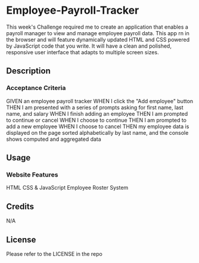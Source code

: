 
# Employee-Payroll-Tracker

This week's Challenge required me to create an application that enables a payroll manager to view and manage employee payroll data. This app rn in the browser and will feature dynamically updated HTML and CSS powered by JavaScript code that you write. It will have a clean and polished, responsive user interface that adapts to multiple screen sizes.

## Description

### Acceptance Criteria

GIVEN an employee payroll tracker
WHEN I click the "Add employee" button
THEN I am presented with a series of prompts asking for first name, last name, and salary
WHEN I finish adding an employee
THEN I am prompted to continue or cancel
WHEN I choose to continue
THEN I am prompted to add a new employee
WHEN I choose to cancel
THEN my employee data is displayed on the page sorted alphabetically by last name, and the console shows computed and aggregated data

## Usage
### Website Features

HTML CSS & JavaScript
Employee Roster System

## Credits
N/A

## License
Please refer to the LICENSE in the repo
